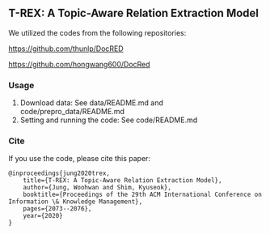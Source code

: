 ## T-REX: A Topic-Aware Relation Extraction Model
We utilized the codes from the following repositories:

<https://github.com/thunlp/DocRED>

<https://github.com/hongwang600/DocRed>

### Usage
1) Download data: See data/README.md and code/prepro_data/README.md
2) Setting and running the code: See code/README.md



### Cite
If you use the code, please cite this paper:
```
@inproceedings{jung2020trex,
	title={T-REX: A Topic-Aware Relation Extraction Model},
	author={Jung, Woohwan and Shim, Kyuseok},
	booktitle={Proceedings of the 29th ACM International Conference on Information \& Knowledge Management},
	pages={2073--2076},
	year={2020}
}
```
